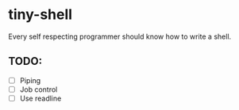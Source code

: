# tiny-shell

Every self respecting programmer should know how to write a shell.

## TODO:
- [ ] Piping
- [ ] Job control
- [ ] Use readline
